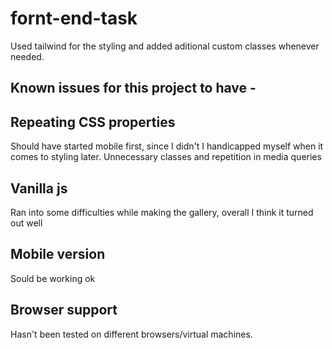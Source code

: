 # fornt-end-task

Used tailwind for the styling and added aditional custom classes whenever needed.

## Known issues for this project to have -

## Repeating CSS properties
Should have started mobile first, since I didn't I handicapped myself when it comes to styling later. Unnecessary classes and repetition in media queries

## Vanilla js
Ran into some difficulties while making the gallery, overall I think it turned out well

## Mobile version
Sould be working ok

## Browser support
Hasn't been tested on different browsers/virtual machines.